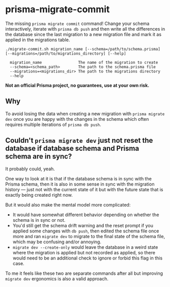 # prisma-migrate-commit

The missing `prisma migrate commit` command! Change your schema interactively,
iterate with `prisma db push` and then write all the differences in the
database since the last migration to a new migration file and mark it as
applied in the migrations table.

```
./migrate-commit.sh migration_name [--schema=/path/to/schema.prisma] [--migrations=/path/to/migrations_directory] [--help]

  migration_name                The name of the migration to create
  --schema=<schema_path>        The path to the schema.prisma file
  --migrations=<migrations_dir> The path to the migrations directory
  --help
```

**Not an official Prisma project, no guarantees, use at your own risk.**

## Why

To avoid losing the data when creating a new migration with `prisma migrate
dev` once you are happy with the changes in the schema which often requires
multiple iterations of `prisma db push`.

## Couldn't `prisma migrate dev` just not reset the database if database schema and Prisma schema are in sync?

It probably could, yeah.

One way to look at it is that if the database schema is in sync with the Prisma
schema, then it is also in some sense in sync with the migration history — just
not with the current state of it but with the future state that is exactly
being created right now.

But it would also make the mental model more complicated:

- It would have somewhat different behavior depending on whether the schema is
  in sync or not.
- You'd still get the schema drift warning and the reset prompt if you applied
  some changes with `db push`, then edited the schema file once more and ran
  `migrate dev` to migrate to the final state of the schema file, which may be
  confusing and/or annoying.
- `migrate dev --create-only` would leave the database in a weird state
  where the migration is applied but not recorded as applied, so there would
  need to be an additional check to ignore or forbid this flag in this case.

To me it feels like these two are separate commands after all but improving
`migrate dev` ergonomics is also a valid approach.
